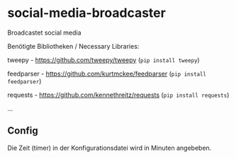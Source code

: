 # social-media-broadcaster
Broadcastet social media

Benötigte Bibliotheken / Necessary Libraries:

tweepy - https://github.com/tweepy/tweepy
(`pip install tweepy`)

feedparser - https://github.com/kurtmckee/feedparser
(`pip install feedparser`)

requests - https://github.com/kennethreitz/requests
(`pip install requests`)

...


## Config ##

Die Zeit (timer) in der Konfigurationsdatei wird in Minuten angebeben.
